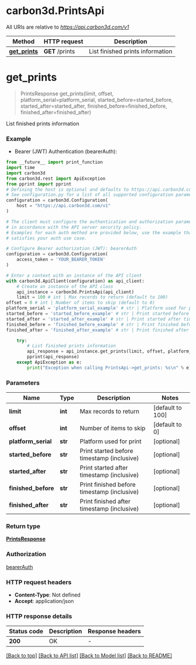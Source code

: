 # carbon3d.PrintsApi

All URIs are relative to *https://api.carbon3d.com/v1*

Method | HTTP request | Description
------------- | ------------- | -------------
[**get_prints**](PrintsApi.md#get_prints) | **GET** /prints | List finished prints information


# **get_prints**
> PrintsResponse get_prints(limit, offset, platform_serial=platform_serial, started_before=started_before, started_after=started_after, finished_before=finished_before, finished_after=finished_after)

List finished prints information

### Example

* Bearer (JWT) Authentication (bearerAuth):
```python
from __future__ import print_function
import time
import carbon3d
from carbon3d.rest import ApiException
from pprint import pprint
# Defining the host is optional and defaults to https://api.carbon3d.com/v1
# See configuration.py for a list of all supported configuration parameters.
configuration = carbon3d.Configuration(
    host = "https://api.carbon3d.com/v1"
)

# The client must configure the authentication and authorization parameters
# in accordance with the API server security policy.
# Examples for each auth method are provided below, use the example that
# satisfies your auth use case.

# Configure Bearer authorization (JWT): bearerAuth
configuration = carbon3d.Configuration(
    access_token = 'YOUR_BEARER_TOKEN'
)

# Enter a context with an instance of the API client
with carbon3d.ApiClient(configuration) as api_client:
    # Create an instance of the API class
    api_instance = carbon3d.PrintsApi(api_client)
    limit = 100 # int | Max records to return (default to 100)
offset = 0 # int | Number of items to skip (default to 0)
platform_serial = 'platform_serial_example' # str | Platform used for print (optional)
started_before = 'started_before_example' # str | Print started before timestamp (inclusive) (optional)
started_after = 'started_after_example' # str | Print started after timestamp (inclusive) (optional)
finished_before = 'finished_before_example' # str | Print finished before timestamp (inclusive) (optional)
finished_after = 'finished_after_example' # str | Print finished after timestamp (inclusive) (optional)

    try:
        # List finished prints information
        api_response = api_instance.get_prints(limit, offset, platform_serial=platform_serial, started_before=started_before, started_after=started_after, finished_before=finished_before, finished_after=finished_after)
        pprint(api_response)
    except ApiException as e:
        print("Exception when calling PrintsApi->get_prints: %s\n" % e)
```

### Parameters

Name | Type | Description  | Notes
------------- | ------------- | ------------- | -------------
 **limit** | **int**| Max records to return | [default to 100]
 **offset** | **int**| Number of items to skip | [default to 0]
 **platform_serial** | **str**| Platform used for print | [optional] 
 **started_before** | **str**| Print started before timestamp (inclusive) | [optional] 
 **started_after** | **str**| Print started after timestamp (inclusive) | [optional] 
 **finished_before** | **str**| Print finished before timestamp (inclusive) | [optional] 
 **finished_after** | **str**| Print finished after timestamp (inclusive) | [optional] 

### Return type

[**PrintsResponse**](PrintsResponse.md)

### Authorization

[bearerAuth](../README.md#bearerAuth)

### HTTP request headers

 - **Content-Type**: Not defined
 - **Accept**: application/json

### HTTP response details
| Status code | Description | Response headers |
|-------------|-------------|------------------|
**200** | OK |  -  |

[[Back to top]](#) [[Back to API list]](../README.md#documentation-for-api-endpoints) [[Back to Model list]](../README.md#documentation-for-models) [[Back to README]](../README.md)

